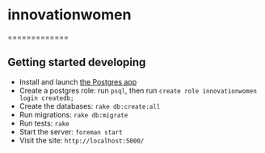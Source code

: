 # innovationwomen
=============

## Getting started developing

  * Install and launch [the Postgres app](http://postgresapp.com)
  * Create a postgres role: run `psql`, then run `create role innovationwomen login createdb;`
  * Create the databases: `rake db:create:all`
  * Run migrations: `rake db:migrate`
  * Run tests: `rake`
  * Start the server: `foreman start`
  * Visit the site: `http://localhost:5000/`


##
